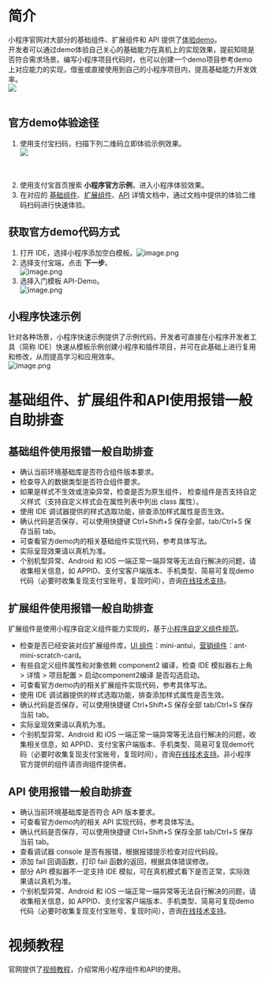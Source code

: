 # 简介
小程序官网对大部分的基础组件、扩展组件和 API 提供了[体验demo](https://opendocs.alipay.com/mini/introduce/demo)。<br />开发者可以通过demo体验自己关心的基础能力在真机上的实现效果，提前知晓是否符合需求场景。编写小程序项目代码时，也可以创建一个demo项目参考demo上对应能力的实现，借鉴或直接使用到自己的小程序项目内，提高基础能力开发效率。<br />![](https://gw.alipayobjects.com/zos/workflow/workflow/202002141581665434817_7269932fdd7f8ba760b50d8a119a60c0.png#align=left&display=inline&height=375&margin=%5Bobject%20Object%5D&originHeight=600&originWidth=1200&status=done&style=none&width=750)<br /> 

## 官方demo体验途径

1. 使用支付宝扫码，扫描下列二维码立即体验示例效果。<br />![](https://gw.alipayobjects.com/zos/skylark-tools/public/files/37daa426d7ff9385724ad798f0e0380b.png#align=left&display=inline&height=158&margin=%5Bobject%20Object%5D&originHeight=158&originWidth=127&status=done&style=none&width=127)

 

2. 使用支付宝首页搜索 **小程序官方示例**，进入小程序体验效果。
3. 在对应的 [基础组件](https://opendocs.alipay.com/mini/component)、[扩展组件](https://opendocs.alipay.com/mini/component-ext)、[API](https://opendocs.alipay.com/mini/api) 详情文档中，通过文档中提供的体验二维码扫码进行快速体验。

## 获取官方demo代码方式

1. 打开 IDE，选择小程序添加空白模板。![image.png](https://cdn.nlark.com/yuque/0/2021/png/179989/1622803643019-036d143e-7913-418e-84b0-7b2e5226feca.png#align=left&display=inline&height=700&margin=%5Bobject%20Object%5D&name=image.png&originHeight=700&originWidth=1000&size=133247&status=done&style=none&width=1000)
2. 选择支付宝端，点击 **下一步**。<br />![image.png](https://cdn.nlark.com/yuque/0/2021/png/179989/1622803693178-45627eaa-b7af-4b28-ae6d-03cb0b874443.png#align=left&display=inline&height=700&margin=%5Bobject%20Object%5D&name=image.png&originHeight=700&originWidth=1000&size=69439&status=done&style=none&width=1000)
3. 选择入门模板 API-Demo。<br />![image.png](https://cdn.nlark.com/yuque/0/2021/png/179989/1622803738134-c8982588-c273-4bd0-8e67-ed7b6fd1a242.png#align=left&display=inline&height=700&margin=%5Bobject%20Object%5D&name=image.png&originHeight=700&originWidth=1000&size=77090&status=done&style=none&width=1000)


## 小程序快速示例
针对各种场景，小程序快速示例提供了示例代码，开发者可直接在小程序开发者工具（简称 IDE）快速从模板示例创建小程序和插件项目，并可在此基础上进行复用和修改，从而提高学习和应用效率。<br />![image.png](https://cdn.nlark.com/yuque/0/2021/png/179989/1622803834050-2d6095a6-199b-4ac7-b76b-7a1caa45ebe5.png#align=left&display=inline&height=700&margin=%5Bobject%20Object%5D&name=image.png&originHeight=700&originWidth=1000&size=171504&status=done&style=none&width=1000)

# 基础组件、扩展组件和API使用报错一般自助排查

## 基础组件使用报错一般自助排查

- 确认当前环境基础库是否符合组件版本要求。  
- 检查导入的数据类型是否符合组件要求。
- 如果是样式不生效或渲染异常，检查是否为原生组件， 检查组件是否支持自定义样式（支持自定义样式会在属性列表中列出 class 属性）。
- 使用 IDE 调试器提供的样式选取功能，排查添加样式属性是否生效。
- 确认代码是否保存，可以使用快捷键 Ctrl+Shift+S 保存全部，tab/Ctrl+S 保存当前 tab。
- 可查看官方demo内的相关基础组件实现代码，参考具体写法。
- 实际呈现效果请以真机为准。
- 个别机型异常、Android 和 iOS 一端正常一端异常等无法自行解决的问题，请收集相关信息，如 APPID、支付宝客户端版本、手机类型、简易可复现demo代码（必要时收集复现支付宝账号，复现时间），咨询[在线技术支持](https://opensupport.alipay.com/support/home.htm?ant_source=antsupport)。

## 扩展组件使用报错一般自助排查
扩展组件是使用小程序自定义组件能力实现的，基于[小程序自定义组件规范](https://opendocs.alipay.com/mini/framework/custom-component-overview)。

- 检查是否已经安装对应扩展组件库，[UI 组件](https://opendocs.alipay.com/mini/component-ext/ui-overview)：mini-antui，[营销组件](https://opendocs.alipay.com/mini/component-ext/marketing-components)：ant-mini-scratch-card。
- 有些自定义组件属性和对象依赖 component2 编译，检查 IDE 模拟器右上角 > 详情 > 项目配置 > 启动component2编译 是否勾选启动。
- 可查看官方demo内的相关扩展组件实现代码，参考具体写法。
- 使用 IDE 调试器提供的样式选取功能，排查添加样式属性是否生效。
- 确认代码是否保存，可以使用快捷键 Ctrl+Shift+S 保存全部 tab/Ctrl+S 保存当前 tab。
- 实际呈现效果请以真机为准。
- 个别机型异常、Android 和 iOS 一端正常一端异常等无法自行解决的问题，收集相关信息，如 APPID、支付宝客户端版本、手机类型、简易可复现demo代码（必要时收集复现支付宝账号，复现时间），咨询[在线技术支持](https://opensupport.alipay.com/support/home.htm?ant_source=antsupport)。非小程序官方提供的组件请咨询组件提供者。

## API 使用报错一般自助排查

- 确认当前环境基础库是否符合 API 版本要求。  
- 可查看官方demo内的相关 API 实现代码，参考具体写法。
- 确认代码是否保存，可以使用快捷键 Ctrl+Shift+S 保存全部 tab/Ctrl+S 保存当前 tab。
- 查看调试器 console 是否有报错，根据报错提示检查对应代码段。
- 添加 fail 回调函数，打印 fail 函数的返回，根据具体错误修改。
- 部分 API 模拟器不一定支持 IDE 模拟，可在真机模式看下是否正常，实际效果请以真机为准。
- 个别机型异常、Android 和 iOS 一端正常一端异常等无法自行解决的问题，请收集相关信息，如 APPID、支付宝客户端版本、手机类型、简易可复现demo代码（必要时收集复现支付宝账号，复现时间），咨询[在线技术支持](https://opensupport.alipay.com/support/home.htm?ant_source=antsupport)。 

# 视频教程
官网提供了[视频教程](https://forum.alipay.com/college)，介绍常用小程序组件和API的使用。


